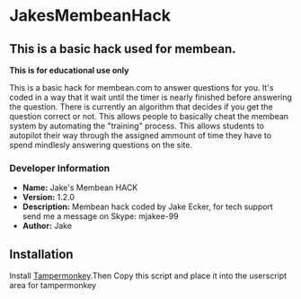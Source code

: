 # JakesMembeanHack
## This is a basic hack used for membean.
**This is for educational use only**

This is a basic hack for membean.com to answer questions for you. It's coded in a way that it wait until the timer is nearly finished before answering the question. There is currently an algorithm that decides if you get the question correct or not. This allows people to basically cheat the membean system by automating the "training" process. This allows students to autopilot their way through the assigned ammount of time they have to spend mindlesly answering questions on the site.

### Developer Information
- **Name:** Jake's Membean HACK
- **Version:** 1.2.0
- **Description:** Membean hack coded by Jake Ecker, for tech support send me a message on Skype: mjakee-99
- **Author:** Jake

## Installation
Install [Tampermonkey](http://tampermonkey.net/).Then Copy this script and place it into the userscript area for tampermonkey

